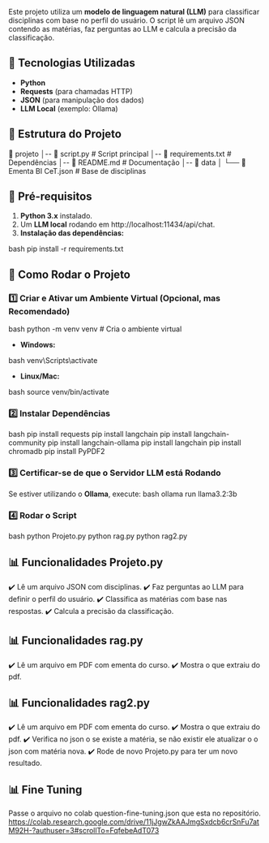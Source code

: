 Este projeto utiliza um **modelo de linguagem natural (LLM)** para classificar disciplinas com base no perfil do usuário. O script lê um arquivo JSON contendo as matérias, faz perguntas ao LLM e calcula a precisão da classificação.

## 🚀 Tecnologias Utilizadas
- **Python**
- **Requests** (para chamadas HTTP)
- **JSON** (para manipulação dos dados)
- **LLM Local** (exemplo: Ollama)

## 📂 Estrutura do Projeto
📂 projeto
│-- 📄 script.py          # Script principal
│-- 📄 requirements.txt   # Dependências
│-- 📄 README.md         # Documentação
│-- 📂 data
│   └── 📄 Ementa BI CeT.json  # Base de disciplinas


## 📌 Pré-requisitos
1. **Python 3.x** instalado.
2. Um **LLM local** rodando em http://localhost:11434/api/chat.
3. **Instalação das dependências:**

bash
pip install -r requirements.txt


## 🔧 Como Rodar o Projeto
### 1️⃣ Criar e Ativar um Ambiente Virtual (Opcional, mas Recomendado)
bash
python -m venv venv  # Cria o ambiente virtual

- **Windows:**

bash
venv\Scripts\activate

- **Linux/Mac:**

bash
source venv/bin/activate


### 2️⃣ Instalar Dependências
bash
pip install requests
pip install langchain 
pip install langchain-community
pip install langchain-ollama
pip install langchain
pip install chromadb
pip install PyPDF2


### 3️⃣ Certificar-se de que o Servidor LLM está Rodando
Se estiver utilizando o **Ollama**, execute:
bash
ollama run llama3.2:3b


### 4️⃣ Rodar o Script
bash
python Projeto.py
python rag.py
python rag2.py


## 📊 Funcionalidades Projeto.py
✔️ Lê um arquivo JSON com disciplinas.
✔️ Faz perguntas ao LLM para definir o perfil do usuário.
✔️ Classifica as matérias com base nas respostas.
✔️ Calcula a precisão da classificação.


## 📊 Funcionalidades rag.py
✔️ Lê um arquivo em PDF com ementa do curso.
✔️ Mostra o que extraiu do pdf.


## 📊 Funcionalidades rag2.py
✔️ Lê um arquivo em PDF com ementa do curso.
✔️ Mostra o que extraiu do pdf.
✔️ Verifica no json o se existe a matéria, se não existir ele atualizar o 
o json com matéria nova.
✔️ Rode de novo Projeto.py para ter um novo resultado.

## 📊 Fine Tuning
Passe o arquivo no colab question-fine-tuning.json que esta 
no repositório.
https://colab.research.google.com/drive/11jJgwZkAAJmgSxdcb6crSnFu7atM92H-?authuser=3#scrollTo=FqfebeAdT073

